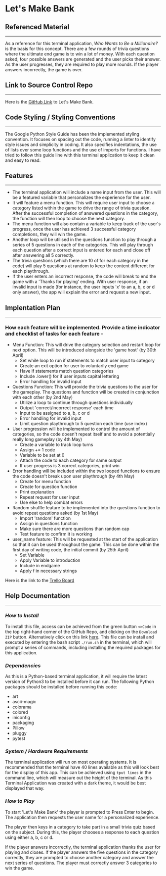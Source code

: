 # Let's Make Bank 

## Referenced Material
___
As a reference for this terminal application, *Who Wants to Be a Millionaire?* is the basis for this concept.
There are a few rounds of trivia questions where the ultimate end game is to win a lot of money.
With each question asked, four possible answers are generated and the user picks their answer. As the user progresses, they are required to play more rounds. If the player answers incorrectly, the game is over.

## Link to Source Control Repo
___
Here is the [GitHub Link](https://github.com/kelshardy/Terminal_Application) to Let's Make Bank.

## Code Styling / Styling Conventions
___
The Google Python Style Guide has been the implemented styling convention.
It focuses on spacing out the code, running a linter to identify style issues and simplicity in coding.
It also specifies indentations, the use of lists over some loop functions and the use of imports for functions.
I have tried to follow this guide line with this terminal application to keep it clean and easy to read.

## Features
___
 
- The terminal application will include a name input from the user. This will be a featured variable that personalizes the experience for the user.
- It will feature a menu function. This will require user input to choose a category listed within the game to drive the range of trivia question. After the successful completion of answered questions in the category, the function will then loop to choose the next category.
- The menu function will also contain a variable to keep track of the user's progress, once the user has achieved 3 successful category completions, they will win the game.
- Another loop will be utilised in the questions function to play through a series of 5 questions in each of the categories. This will play through each question after a correct input is entered for each and close off after answering all 5 correctly.
- The trivia questions (which there are 10 of for each category in the code) will play 5 questions at random to keep the content different for each playthrough.
- If the user enters an incorrect response, the code will break to end the game with a 'Thanks for playing' ending. With user response, if an invalid input is made (for instance, the user inputs 'x' to an a, b, c or d only answer), the app will explain the error and request a new input.

## Implentation Plan
___
### How each feature will be implemented. Provide a time indicator and checklist of tasks for each feature - 

* Menu Function: This will drive the category selection and restart loop for next option. This will be introduced alongside the 'game host' (by 30th April)
    * Set while loop to run if statements to match user input to category
    * Create an exit option for user to voluntarily end game
    * Have if statements match question categories
    * Include .lower() for if user inputs capital lettering
    * Error handling for invalid input
* Questions Function: This will provide the trivia questions to the user for the gameplay. The questions and function will be created in conjunction with each other (by 2nd May)
    * Utilize a loop to continue through questions individually
    * Output 'correct/incorrect response' each time
    * Input to be assigned to a, b, c or d
    * Error handling for invalid input
    * Limit question playthrough to 5 question each time (use index)
* User progression will be implemented to control the amount of categories, so the code doesn't repeat itself and to avoid a potentially really long gameplay (by 4th May)
    * Create a variable to track loop turns
    * Assign += 1 code
    * Variable to be set at 0
    * Attach the code to each category for same output
    * If user progress is 3 correct categories, print win 
* Error handling will be included within the two looped functions to ensure the code doesn't break upon user playthrough (by 4th May)
    * Create for menu function
    * Create for question function
    * Print explanation
    * Repeat request for user input
    * Use else to help combat errors
* Random shuffle feature to be implemented into the questions function to avoid repeat questions asked (by 1st May)
    * Import 'random' function
    * Assign in questions function
    * Make sure there are more questions than random cap
    * Test feature to confirm it is working
* user_name feature: This will be requested at the start of the application so that it can be used throughout the game. This can be done within the first day of writing code, the initial commit (by 25th April)
    * Set Variable
    * Apply Variable to introduction
    * Include in endgame
    * Apply f in necessary strings



Here is the link to the [Trello Board](https://trello.com/b/Apz6utPT/terminal-app)
## Help Documentation
___
### *How to Install*

To install this file, access can be achieved from the green button ```<>Code``` in the top right-hand corner of the GitHub Repo, and clicking on the ```Download ZIP``` button. Alternatively click on this link [here](/Terminal_Application-main.zip).
This file can be install and executed by entering the bash script ```./run.sh``` in the terminal, which will prompt a series of commands, including installing the required packages for this application.


### *Dependencies*

As this is a Python-based terminal application, it will require the latest version of Python3 to be installed before it can run.
The following Python packages should be installed before running this code:
- art
- ascii-magic
- colorama
- colored
- iniconfig
- packaging
- Pillow
- pluggy
- pytest

### *System / Hardware Requirements*
The terminal application will run on most operating systems.
It is recommended that the terminal have 40 lines available as this will look best for the display of this app. 
This can be achieved using ```tput lines``` in the command line, which will measure out the height of the terminal.
As this Terminal Application was created with a dark theme, it would be best displayed that way.

### *How to Play*

To start 'Let's Make Bank' the player is prompted to Press Enter to begin. The application then requests the user name for a personalized experience.

The player then keys in a category to take part in a small trivia quiz based on the subject. During this, the player chooses a response to each question using either a, b, c or d. 

If the player answers incorrectly, the terminal application thanks the user for playing and closes.
If the player answers the five questions in the category correctly, they are prompted to choose another category and answer the next series of questions.
The player must correctly answer 3 categories to win the game.





